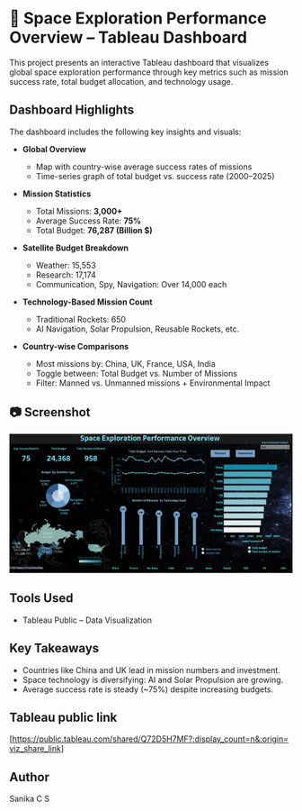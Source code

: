 # 🚀 Space Exploration Performance Overview – Tableau Dashboard

This project presents an interactive Tableau dashboard that visualizes global space exploration performance through key metrics such as mission success rate, total budget allocation, and technology usage.

##  Dashboard Highlights

The dashboard includes the following key insights and visuals:

- **Global Overview**  
  -  Map with country-wise average success rates of missions  
  -  Time-series graph of total budget vs. success rate (2000–2025)

- **Mission Statistics**
  - Total Missions: **3,000+**
  - Average Success Rate: **75%**
  - Total Budget: **76,287 (Billion $)**

- **Satellite Budget Breakdown**
  - Weather: 15,553  
  - Research: 17,174  
  - Communication, Spy, Navigation: Over 14,000 each

- **Technology-Based Mission Count**
  - Traditional Rockets: 650  
  - AI Navigation, Solar Propulsion, Reusable Rockets, etc.

- **Country-wise Comparisons**
  - Most missions by: China, UK, France, USA, India
  - Toggle between: Total Budget vs. Number of Missions
  - Filter: Manned vs. Unmanned missions + Environmental Impact

## 📷 Screenshot

![Dashboard Screenshot](https://github.com/sanika-cs/-Space-Exploration-Tableau-Dashboard/blob/main/Screenshot%202025-06-11%20210530.png)

##  Tools Used

- Tableau Public – Data Visualization



##  Key Takeaways

- Countries like China and UK lead in mission numbers and investment.
- Space technology is diversifying: AI and Solar Propulsion are growing.
- Average success rate is steady (~75%) despite increasing budgets.

## Tableau public link 

[https://public.tableau.com/shared/Q72D5H7MF?:display_count=n&:origin=viz_share_link]

##  Author

 Sanika C S  

